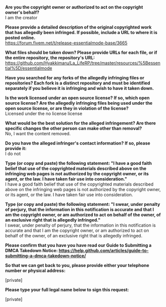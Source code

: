 **Are you the copyright owner or authorized to act on the copyright owner's behalf?**  
I am the creator

**Please provide a detailed description of the original copyrighted work that has allegedly been infringed. If possible, include a URL to where it is posted online.**  
https://forum.fivem.net/t/release-essentialmode-base/3665

**What files should be taken down? Please provide URLs for each file, or if the entire repository, the repository's URL:**  
https://github.com/Hyakkimaru/La_LifeRP/tree/master/resources/%5Bessential%5D/essentialmode

**Have you searched for any forks of the allegedly infringing files or repositories? Each fork is a distinct repository and must be identified separately if you believe it is infringing and wish to have it taken down.**  

**Is the work licensed under an open source license? If so, which open source license? Are the allegedly infringing files being used under the open source license, or are they in violation of the license?**  
Licensed under the no license license

**What would be the best solution for the alleged infringement? Are there specific changes the other person can make other than removal?**  
No, I want the content removed.

**Do you have the alleged infringer's contact information? If so, please provide it:**  
I do not

**Type (or copy and paste) the following statement: "I have a good faith belief that use of the copyrighted materials described above on the infringing web pages is not authorized by the copyright owner, or its agent, or the law. I have taken fair use into consideration."**  
I have a good faith belief that use of the copyrighted materials described above on the infringing web pages is not authorized by the copyright owner, or its agent, or the law. I have taken fair use into consideration.

**Type (or copy and paste) the following statement: "I swear, under penalty of perjury, that the information in this notification is accurate and that I am the copyright owner, or am authorized to act on behalf of the owner, of an exclusive right that is allegedly infringed."**  
I swear, under penalty of perjury, that the information in this notification is accurate and that I am the copyright owner, or am authorized to act on behalf of the owner, of an exclusive right that is allegedly infringed.

**Please confirm that you have you have read our Guide to Submitting a DMCA Takedown Notice: https://help.github.com/articles/guide-to-submitting-a-dmca-takedown-notice/**  

**So that we can get back to you, please provide either your telephone number or physical address:**  

[private]  

**Please type your full legal name below to sign this request:**  

[private]
